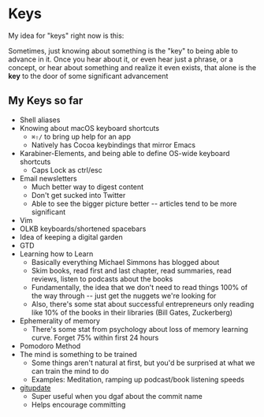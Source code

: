 # Keys

My idea for "keys" right now is this:

Sometimes, just knowing about something is the "key" to being able to advance in it. Once you hear about it, or even hear just a phrase, or a concept, or hear about something and realize it even exists, that alone is the **key** to the door of some significant advancement

## My Keys so far

- Shell aliases
- Knowing about macOS keyboard shortcuts
  - `⌘⇧/` to bring up help for an app
  - Natively has Cocoa keybindings that mirror Emacs
- Karabiner-Elements, and being able to define OS-wide keyboard shortcuts
  - Caps Lock as ctrl/esc
- Email newsletters
  - Much better way to digest content
  - Don't get sucked into Twitter
  - Able to see the bigger picture better -- articles tend to be more significant
- Vim
- OLKB keyboards/shortened spacebars
- Idea of keeping a digital garden
- GTD
- Learning how to Learn
  - Basically everything Michael Simmons has blogged about
  - Skim books, read first and last chapter, read summaries, read reviews, listen to podcasts about the books
  - Fundamentally, the idea that we don't need to read things 100% of the way through -- just get the nuggets we're looking for
  - Also, there's some stat about successful entrepreneurs only reading like 10% of the books in their libraries (Bill Gates, Zuckerberg)
- Ephemerality of memory
  - There's some stat from psychology about loss of memory learning curve. Forget 75% within first 24 hours
- Pomodoro Method
- The mind is something to be trained
  - Some things aren't natural at first, but you'd be surprised at what we can train the mind to do
  - Examples: Meditation, ramping up podcast/book listening speeds
- [gitupdate](https://github.com/nikitavoloboev/gitupdate)
  - Super useful when you dgaf about the commit name
  - Helps encourage committing

